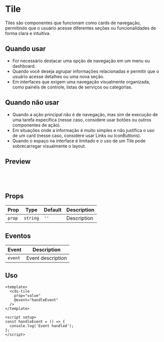# Tile

Tiles são componentes que funcionam como cards de navegação, permitindo que o usuário acesse diferentes seções ou funcionalidades de forma clara e intuitiva.

## Quando usar

- For necessário destacar uma opção de navegação em um menu ou dashboard.
- Quando você deseja agrupar informações relacionadas e permitir que o usuário acesse detalhes ou uma nova seção.
- Em interfaces que exigem uma navegação visualmente organizada, como painéis de controle, listas de serviços ou categorias.

## Quando não usar

- Quando a ação principal não é de navegação, mas sim de execução de uma tarefa específica (nesse caso, considere usar botões ou outros componentes de ação).
- Em situações onde a informação é muito simples e não justifica o uso de um card (nesse caso, considere usar Links ou IconButtons).
- Quando o espaço na interface é limitado e o uso de um Tile pode sobrecarregar visualmente o layout.

## Preview

<script setup>
import Tile from '@/components/Tile.vue';

const handleClick = () => {
  console.log('Component interaction');
};
</script>

<div class="demo-container">
  <Tile />
</div>

## Props

| Prop | Type | Default | Description |
|------|------|---------|-------------|
| `prop` | `string` | `''` | Description |

## Eventos

| Event | Description |
|-------|-------------|
| `event` | Event description |

## Uso

```vue
<template>
  <cds-tile
    prop="value"
    @event="handleEvent"
  />
</template>

<script setup>
const handleEvent = () => {
  console.log('Event handled');
};
</script>
```

<style scoped>
.demo-container {
  padding: 20px;
  border: 1px solid var(--vp-c-border);
  border-radius: 8px;
  margin: 16px 0;
}
</style>